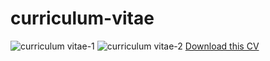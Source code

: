 # curriculum-vitae
![curriculum vitae-1](https://user-images.githubusercontent.com/27078712/41006108-81e576e0-6920-11e8-8368-5f4fea85eb3a.jpg)
![curriculum vitae-2](https://user-images.githubusercontent.com/27078712/41006117-86479a2e-6920-11e8-8d89-f5b6bb9617e9.jpg)
[Download this CV](https://github.com/itsmecevi/curriculum-vitae/blob/master/Curriculum%20Vitae.pdf)
